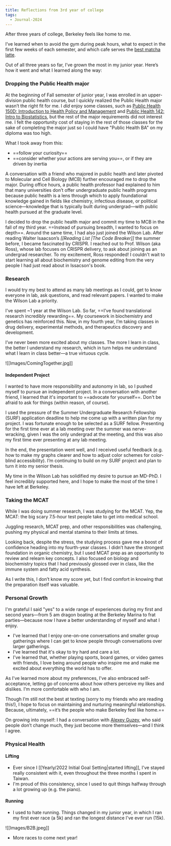 ```yaml
---
title: Reflections from 3rd year of college
tags:
  - Journal-2024
---
```

After three years of college, Berkeley feels like home to me.

I’ve learned when to avoid the gym during peak hours, what to expect in the first few weeks of each semester, and which cafe serves the [best matcha latte](https://maps.app.goo.gl/1oYV5JDbaXoQDgE59).

Out of all three years so far, I’ve grown the most in my junior year. Here’s how it went and what I learned along the way: 
### Dropping the Public Health major
At the beginning of Fall semester of junior year, I was enrolled in an upper-division public health course, but I quickly realized the Public Health major wasn’t the right fit for me. I *did* enjoy some classes, such as [Public Health 150D: Introduction to Health Policy and Management](https://classes.berkeley.edu/content/pbhlth-150d) and [Public Health 142: Intro to Biostatistics](https://classes.berkeley.edu/content/2023-fall-pbhlth-142-001-lec-001), but the rest of the major requirements did not interest me. I felt the opportunity cost of staying in the rest of those classes for the sake of completing the major just so I could have "Public Health BA" on my diploma was too high.

What I took away from this:
- ==follow your curiosity==
- ==consider whether your actions are serving you==, or if they are driven by inertia 

A conversation with a friend who majored in public health and later pivoted to Molecular and Cell Biology (MCB) further encouraged me to drop the major. During office hours, a public health professor had explained to him that many universities don’t offer undergraduate public health programs because public health is a lens through which to apply foundational knowledge gained in fields like chemistry, infectious disease, or political science—knowledge that is typically built during undergrad—with public health pursued at the graduate level.

I decided to drop the public health major and commit my time to MCB in the fall of my third year. ==Instead of pursuing breadth, I wanted to focus on depth==. Around the same time, I had also just joined the Wilson Lab. After reading Walter Isaacson’s *[[Reading List |The Code Breaker]]* the summer before, I became fascinated by CRISPR. I reached out to Prof. Wilson (aka Ross), whose lab focuses on CRISPR delivery, to ask about joining as an undergrad researcher. To my excitement, Ross responded! I couldn't wait to start learning all about biochemistry and genome editing from the very people I had just read about in Issacson's book.
### Research
I would try my best to attend as many lab meetings as I could, get to know everyone in lab, ask questions, and read relevant papers. I wanted to make the Wilson Lab a priority. 

I've spent ~1 year at the Wilson Lab. So far, ==I’ve found translational research incredibly rewarding==. My coursework in biochemistry and genetics has reinforced this. Now, in my fourth year, I’m taking classes in drug delivery, experimental methods, and therapeutics discovery and development. 

I’ve never been more excited about my classes. The more I learn in class, the better I understand my research, which in turn helps me understand what I learn in class better—a true virtuous cycle.

![[Images/ComingTogether.jpg]]
#### Independent Project
I wanted to have more responsibility and autonomy in lab, so I pushed myself to pursue an independent project. In a conversation with another friend, I learned that it's important to ==advocate for yourself==. Don't be afraid to ask for things (within reason, of course).

I used the pressure of the Summer Undergraduate Research Fellowship (SURF) application deadline to help me come up with a written plan for my project. I was fortunate enough to be selected as a SURF fellow. Presenting for the first time ever at a lab meeting over the summer was nerve-wracking, given I was the only undergrad at the meeting, and this was also my first time ever presenting at any lab meeting. 

In the end, the presentation went well, and I received useful feedback (e.g. how to make my graphs clearer and how to adjust color schemes for color-blind accessibility). I’m continuing to build on my SURF project and plan to turn it into my senior thesis.

My time in the Wilson Lab has solidified my desire to pursue an MD-PhD. I feel incredibly supported here, and I hope to make the most of the time I have left at Berkeley.
### Taking the MCAT

While I was doing summer research, I was studying for the MCAT. Yep, the MCAT: the big scary 7.5-hour test people take to get into medical school.

Juggling research, MCAT prep, and other responsibilities was challenging, pushing my physical and mental stamina to their limits at times. 

Looking back, despite the stress, the studying process gave me a boost of confidence heading into my fourth-year classes. I didn’t have the strongest foundation in organic chemistry, but I used MCAT prep as an opportunity to review and relearn key concepts. I also focused on biology and biochemistry topics that I had previously glossed over in class, like the immune system and fatty acid synthesis.

As I write this, I don’t know my score yet, but I find comfort in knowing that the preparation itself was valuable.
### Personal Growth
I'm grateful I said "yes" to a wide range of experiences during my first and second years—from 5 am dragon boating at the Berkeley Marina to frat parties—because now I have a better understanding of myself and what I enjoy.

- I've learned that I enjoy one-on-one conversations and smaller group gatherings where I can get to know people through conversations over larger gatherings. 
- I've learned that it's okay to try hard and care a lot. 
- I've learned that, whether playing sports, board games, or video games with friends, I love being around people who inspire me and make me excited about everything the world has to offer.

As I've learned more about my preferences, I’ve also embraced self-acceptance, letting go of concerns about how others perceive my likes and dislikes. I’m more comfortable with who I am. 

Though I’m still not the best at texting (sorry to my friends who are reading this!), I hope to focus on maintaining and nurturing meaningful relationships. Because, ultimately, ==it’s the people who make Berkeley feel like home.==

On growing into myself: I had a conversation with [Alexey Guzey](https://guzey.com/), who said people don’t change much, they just become more themselves—and I think I agree.
### Physical Health
#### Lifting
- Ever since I [[Yearly/2022 Initial Goal Setting|started lifting]], I've stayed really consistent with it, even throughout the three months I spent in Taiwan.
- I'm proud of this consistency, since I used to quit things halfway through a lot growing up (e.g. the piano).
#### Running
- I used to hate running. Things changed in my junior year, in which I ran my first ever race (a 5k) and ran the longest distance I've ever run (15k).

![[Images/B2B.jpeg]]

- More races to come next year!
